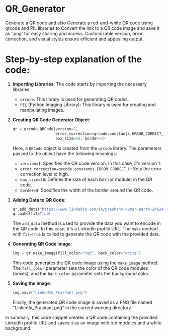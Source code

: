 # QR_Generator
Generate a QR code and also Generate a red-and-white QR code using qrcode and PIL libraries to Convert the link to a QR code image and save it as '.png' for easy sharing and access. Customizable version, error correction, and visual styles ensure efficient and appealing output.

# Step-by-step explanation of the code:

1. **Importing Libraries**: The code starts by importing the necessary libraries.
   - `qrcode`: This library is used for generating QR codes.
   - `PIL` (Python Imaging Library): This library is used for creating and manipulating images.

2. **Creating QR Code Generator Object**:
   ```python
   qr = qrcode.QRCode(version=1,
                      error_correction=qrcode.constants.ERROR_CORRECT_H,
                      box_size=10, border=4)
   ```
   Here, a `QRCode` object is created from the `qrcode` library. The parameters passed to the object have the following meanings:
   - `version=1`: Specifies the QR code version. In this case, it's version 1.
   - `error_correction=qrcode.constants.ERROR_CORRECT_H`: Sets the error correction level to high.
   - `box_size=10`: Defines the size of each box (or module) in the QR code.
   - `border=4`: Specifies the width of the border around the QR code.

3. **Adding Data to QR Code**:
   ```python
   qr.add_data("https://www.linkedin.com/in/prashant-kumar-parth-246245253")
   qr.make(fit=True)
   ```
   The `add_data` method is used to provide the data you want to encode in the QR code. In this case, it's a LinkedIn profile URL. The `make` method with `fit=True` is called to generate the QR code with the provided data.

4. **Generating QR Code Image**:
   ```python
   img = qr.make_image(fill_color="red", back_color="white")
   ```
   This code generates the QR code image using the `make_image` method. The `fill_color` parameter sets the color of the QR code modules (boxes), and the `back_color` parameter sets the background color.

5. **Saving the Image**:
   ```python
   img.save("LinkedIn_Prashant.png")
   ```
   Finally, the generated QR code image is saved as a PNG file named "LinkedIn_Prashant.png" in the current working directory.

In summary, this code snippet creates a QR code containing the provided LinkedIn profile URL and saves it as an image with red modules and a white background.
